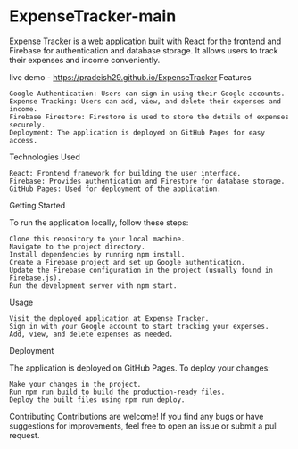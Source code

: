 # ExpenseTracker-main
Expense Tracker is a web application built with React for the frontend and Firebase for authentication and database storage. It allows users to track their expenses and income conveniently.

live demo - https://pradeish29.github.io/ExpenseTracker
Features

    Google Authentication: Users can sign in using their Google accounts.
    Expense Tracking: Users can add, view, and delete their expenses and income.
    Firebase Firestore: Firestore is used to store the details of expenses securely.
    Deployment: The application is deployed on GitHub Pages for easy access.

Technologies Used

    React: Frontend framework for building the user interface.
    Firebase: Provides authentication and Firestore for database storage.
    GitHub Pages: Used for deployment of the application.

Getting Started

To run the application locally, follow these steps:

    Clone this repository to your local machine.
    Navigate to the project directory.
    Install dependencies by running npm install.
    Create a Firebase project and set up Google authentication.
    Update the Firebase configuration in the project (usually found in Firebase.js).
    Run the development server with npm start.

Usage

    Visit the deployed application at Expense Tracker.
    Sign in with your Google account to start tracking your expenses.
    Add, view, and delete expenses as needed.

Deployment

The application is deployed on GitHub Pages. To deploy your changes:

    Make your changes in the project.
    Run npm run build to build the production-ready files.
    Deploy the built files using npm run deploy.

Contributing
Contributions are welcome! If you find any bugs or have suggestions for improvements, feel free to open an issue or submit a pull request.
